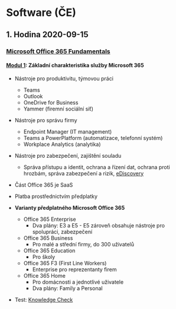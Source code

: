 # Software (ČE)

## 1. Hodina 2020-09-15

### [Microsoft Office 365 Fundamentals](https://docs.microsoft.com/en-us/learn/certifications/microsoft-365-fundamentals)

#### [Modul 1](https://docs.microsoft.com/cs-cz/learn/modules/what-is-m365/1-introduction): Základní charakteristika služby Microsoft 365

- Nástroje pro produktivitu, týmovou práci
	- Teams
	- Outlook
	- OneDrive for Business
	- Yammer (firemní sociální síť)
- Nástroje pro správu firmy
	- Endpoint Manager (IT management)
	- Teams a PowerPlatform (automatizace, telefonní systém)
	- Workplace Analytics (analytika)
- Nástroje pro zabezpečení, zajištění souladu
	- Správa přístupu a identit, ochrana a řízení dat, ochrana proti hrozbám, správa zabezpečení a rizik, [eDiscovery](https://docs.microsoft.com/en-us/microsoft-365/compliance/ediscovery)
- Část Office 365 je SaaS
- Platba prostřednictvím předplatky

- **Varianty předplatného Microsoft Office 365**
	- Office 365 Enterprise
		- Dva plány: E3 a E5 - E5 zároveň obsahuje nástroje pro spolupráci, zabezpečení
	- Office 365 Business
		- Pro malé a střední firmy, do 300 uživatelů
	- Office 365 Education
		- Pro školy
	- Office 365 F3 (First Line Workers)
		- Enterprise pro reprezentanty firem
	- Office 365 Home
		- Pro domácnosti a jednotlivé uživatele
		- Dva plány: Family a Personal
- Test: [Knowledge Check](https://docs.microsoft.com/cs-cz/learn/modules/what-is-m365/4-knowledge-check)